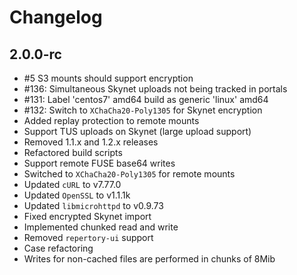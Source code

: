 # Changelog
## 2.0.0-rc
* \#5 S3 mounts should support encryption
* \#136: Simultaneous Skynet uploads not being tracked in portals
* \#131: Label 'centos7' amd64 build as generic 'linux' amd64
* \#132: Switch to `XChaCha20-Poly1305` for Skynet encryption
* Added replay protection to remote mounts
* Support TUS uploads on Skynet (large upload support)
* Removed 1.1.x and 1.2.x releases
* Refactored build scripts
* Support remote FUSE base64 writes
* Switched to `XChaCha20-Poly1305` for remote mounts
* Updated `cURL` to v7.77.0
* Updated `OpenSSL` to v1.1.1k
* Updated `libmicrohttpd` to v0.9.73
* Fixed encrypted Skynet import
* Implemented chunked read and write
* Removed `repertory-ui` support
* Case refactoring
* Writes for non-cached files are performed in chunks of 8Mib
